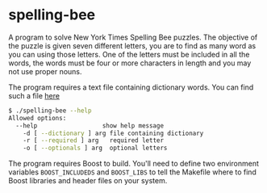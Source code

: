 # spelling-bee

A program to solve New York Times Spelling Bee puzzles. The objective of the puzzle is given seven different letters, you are to find as many word as you can using those letters.  One of the letters must be included in all the words, the words must be four or more characters in length and you may not use proper nouns.

The program requires a text file containing dictionary words. You can find such a file
[here](https://github.com/dwyl/english-words/raw/master/words.txt)

```bash
$ ./spelling-bee --help
Allowed options:
  --help                  show help message
    -d [ --dictionary ] arg file containing dictionary
    -r [ --required ] arg   required letter
    -o [ --optionals ] arg  optional letters

```

The program requires Boost to build.  You'll need to define two environment variables
`BOOST_INCLUDEDS` and `BOOST_LIBS` to tell the Makefile where to find Boost libraries and header files on your system. 